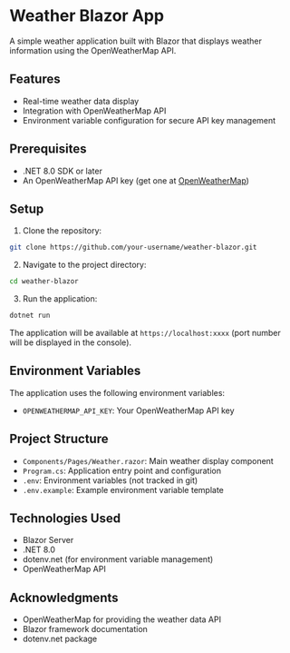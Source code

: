 # Weather Blazor App

A simple weather application built with Blazor that displays weather information using the OpenWeatherMap API.

## Features

- Real-time weather data display
- Integration with OpenWeatherMap API
- Environment variable configuration for secure API key management

## Prerequisites

- .NET 8.0 SDK or later
- An OpenWeatherMap API key (get one at [OpenWeatherMap](https://openweathermap.org/api))

## Setup

1. Clone the repository:

```bash
git clone https://github.com/your-username/weather-blazor.git
```

2. Navigate to the project directory:

```bash
cd weather-blazor
```

3. Run the application:

```bash
dotnet run
```

The application will be available at `https://localhost:xxxx` (port number will be displayed in the console).

## Environment Variables

The application uses the following environment variables:

- `OPENWEATHERMAP_API_KEY`: Your OpenWeatherMap API key

## Project Structure

- `Components/Pages/Weather.razor`: Main weather display component
- `Program.cs`: Application entry point and configuration
- `.env`: Environment variables (not tracked in git)
- `.env.example`: Example environment variable template

## Technologies Used

- Blazor Server
- .NET 8.0
- dotenv.net (for environment variable management)
- OpenWeatherMap API

## Acknowledgments

- OpenWeatherMap for providing the weather data API
- Blazor framework documentation
- dotenv.net package